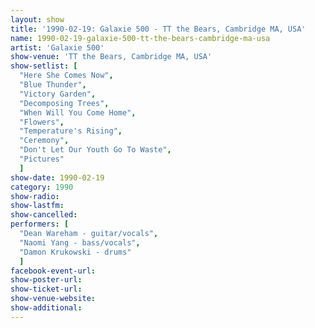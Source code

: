 ```yaml
---
layout: show
title: '1990-02-19: Galaxie 500 - TT the Bears, Cambridge MA, USA'
name: 1990-02-19-galaxie-500-tt-the-bears-cambridge-ma-usa
artist: 'Galaxie 500'
show-venue: 'TT the Bears, Cambridge MA, USA'
show-setlist: [
  "Here She Comes Now",
  "Blue Thunder",
  "Victory Garden",
  "Decomposing Trees",
  "When Will You Come Home",
  "Flowers",
  "Temperature's Rising",
  "Ceremony",
  "Don't Let Our Youth Go To Waste",
  "Pictures"
  ]
show-date: 1990-02-19
category: 1990
show-radio: 
show-lastfm: 
show-cancelled: 
performers: [
  "Dean Wareham - guitar/vocals",
  "Naomi Yang - bass/vocals",
  "Damon Krukowski - drums"
  ]
facebook-event-url: 
show-poster-url: 
show-ticket-url: 
show-venue-website: 
show-additional: 
---
```


